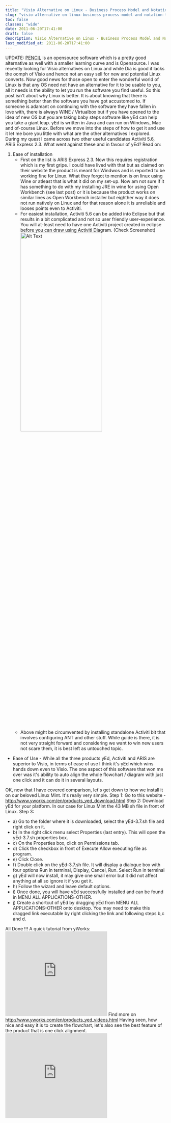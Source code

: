 ```yaml
---
title: "Visio Alternative on Linux - Business Process Model and Notation Tool"
slug: "visio-alternative-on-linux-business-process-model-and-notation-tool"
toc: false
classes: "wide"
date: 2011-06-20T17:41:00
draft: false
description: Visio Alternative on Linux - Business Process Model and Notation Tool
last_modified_at: 2011-06-20T17:41:00
---
```

UPDATE: <a href="http://pencil.evolus.vn/">PENCIL</a> is an opensource software which is a pretty good alternative as well with a smaller learning curve and is Opensource.
I was recently looking for Visio alternatives on Linux and while Dia is good it lacks the oomph of Visio and hence not an easy sell for new and potential Linux converts.
Now good news for those open to enter the wonderful world of Linux is that any OS need not have an alternative for it to be usable to you, all it needs is the ability to let you run the software you find useful.
So this post isn't about why Linux is better. It is about knowing that there is something better than the software you have got accustomed to. If someone is adamant on continuing with the software they have fallen in love with, there is always WINE / Virtualbox but if you have opened to the idea of new OS but you are taking baby steps software like yEd can help you take a giant leap. yEd is written in Java and can run on Windows, Mac and of-course Linux.
Before we move into the steps of how to get it and use it let me bore you little with what are the other alternatives I explored.
During my quest I came across two other useful candidates Activiti 5.6, ARIS Express 2.3. What went against these and in favour of yEd? Read on:
<ol>
<li>
Ease of installation
<ul>
<li>
First on the list is ARIS Express 2.3. Now this requires registration which is my first gripe. I could have lived with that but as claimed on their website the product is meant for Windwos and is reported to be working fine for Linux. What they forgot to mention is on linux using Wine or atleast that is what it did on my set-up. Now am not sure if it has something to do with my installing JRE in wine for using Open Workbench (see last post) or it is because the product works on similar lines as Open Workbench installer but eighther way it does not run natively on Linux and for that reason alone it is unreliable and looses points even to Activiti.
</li>
<li>
For easiest installation, Activiti 5.6 can be added into Eclipse but that results in a bit complicated and not so user friendly user-experience. You will at-least need to have one Activiti project created in eclipse before you can draw using Activiti Diagram. (Check Screenshot)
  <img src="/content/images/2016/07/20110620_Fig_2.png" alt="Alt Text" style="width:75%;height:40%;">
</li>
<li>
Above might be circumvented by installing standalone Activiti bit that involves configuring ANT and other stuff. While guide is there, it is not very straight forward and considering we want to win new users not scare them, it is best left as untouched topic.
</li>
</ul>
</li>
</ol>
<ul>
<li>Ease of Use - While all the three products yEd, Activiti and ARIS are superior to Visio, in terms of ease of use I think it's yEd which wins hands down even to Visio. The one aspect of this software that won me over was it's ability to auto align the whole flowchart / diagram with just one click and it can do it in several layouts.</li>
</ul>
OK, now that I have covered comparison, let's get down to how we install it on our beloved Linux Mint. It's really very simple.
Step 1: Go to this website - <a href="http://www.yworks.com/en/products_yed_download.html">http://www.yworks.com/en/products_yed_download.html</a>
Step 2: Download yEd for your platform. In our case for Linux Mint the 43 MB sh file in front of Linux.
Step 3:
<ul>
<li>a) Go to the folder where it is downloaded, select the yEd-3.7.sh file and right click on it.</li>
<li>b) In the right click menu select Properties (last entry). This will open the yEd-3.7.sh properties box.</li>
<li>c) On the Properties box, click on Permissions tab.</li>
<li>d) Click the checkbox in front of Execute Allow executing file as program.</li>
<li>e) Click Close.</li>
<li>f) Double click on the  yEd-3.7.sh file. It will display a dialogue box with four options Run in terminal, Display, Cancel, Run. Select Run in terminal</li>
<li>g) yEd will now install, it may give one small error but it did not affect anything at all so ignore it if you get it.</li>
<li>h) Follow the wizard and leave default options.</li>
<li>i) Once done, you will have yEd successfully installed and can be found in MENU ALL APPLICATIONS-OTHER.</li>
<li>j) Create a shortcut of yEd by dragging yEd from MENU ALL APPLICATIONS-OTHER onto desktop. You may need to make this dragged link executable by right clicking the link and following steps b,c and d.</li>
</ul>
All Done !!!
A quick tutorial from yWorks:
<iframe width="320" height="266" src="https://www.youtube.com/embed/ujMhxPJnJCw" frameborder="0" allowfullscreen></iframe>
Find more on <a href="http://www.yworks.com/en/products_yed_videos.html">http://www.yworks.com/en/products_yed_videos.html</a>
Having seen, how nice and easy it is to create the flowchart, let's also see the best feature of the product that is one click alignment.
<iframe width="320" height="266" src="https://www.youtube.com/embed/eTasbZ1QRK4" frameborder="0" allowfullscreen></iframe>
